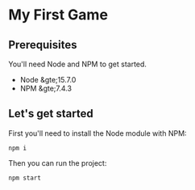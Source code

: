# My First Game

## Prerequisites

You'll need Node and NPM to get started.

- Node &gte;15.7.0
- NPM &gte;7.4.3

## Let's get started

First you'll need to install the Node module with NPM:

```
npm i
```

Then you can run the project:

```
npm start
```
